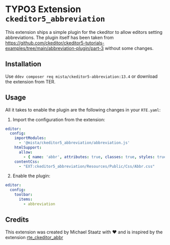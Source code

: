 # TYPO3 Extension `ckeditor5_abbreviation`

This extension ships a simple plugin for the ckeditor to allow editors setting abbreviations. The plugin itself has been taken from https://github.com/ckeditor/ckeditor5-tutorials-examples/tree/main/abbreviation-plugin/part-3 without some changes.

## Installation

Use `ddev composer req mista/ckeditor5-abbreviation:13.4` or download the extension from TER.

## Usage

All it takes to enable the plugin are the following changes in your `RTE.yaml`:

1. Import the configuration from the extension:

```yaml
editor:
  config:
    importModules:
      - '@mista/ckeditor5_abbreviation/abbreviation.js'
    htmlSupport:
      allow:
        - { name: 'abbr', attributes: true, classes: true, styles: true }
    contentCss:
      - "EXT:ckeditor5_abbreviation/Resources/Public/Css/Abbr.css"
```

2. Enable the plugin:

```yaml
editor:
  config:
    toolbar:
      items:
        - abbreviation
```


## Credits

This extension was created by Michael Staatz with ♥ and is inspired by the extension [rte_ckeditor_abbr](https://extensions.typo3.org/extension/rte_ckeditor_abbr)
